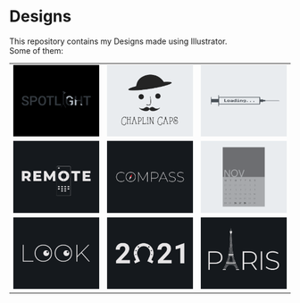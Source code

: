 # Designs
This repository contains my Designs made using Illustrator.<br>
Some of them:<br>
<table>
<tr><td><img src="./2020-11/png/21.11.2020.png"></td><td><img src="./2020-11/png/18.11.2020.png"></td><td><img src="./2020-11/png/30.11.2020.png"></td></tr>
<tr><td><img src="./2020-12/png/08.12.2020.png"></td><td><img src="./2020-12/png/12.12.2020.png"></td><td><img src="./2020-11/png/26.11.2020.png"></td></tr>
<tr><td><img src="./2021-01/png/16.01.2021.png"></td><td><img src="./2021-01/png/01.01.2021.png"></td><td><img src="./2020-12/png/18.12.2020.png"></td></tr>
</table>

